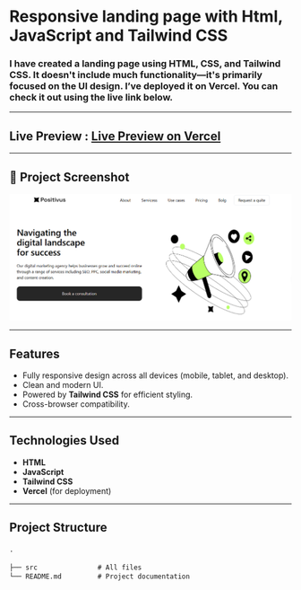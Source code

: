 # Responsive landing page with Html, JavaScript and Tailwind CSS

### I have created a landing page using HTML, CSS, and Tailwind CSS. It doesn't include much functionality—it's primarily focused on the UI design. I’ve deployed it on Vercel. You can check it out using the live link below.

---

##  Live Preview : [Live Preview on Vercel](https://landing99.netlify.app/)

---

## 📸 Project Screenshot

![Project Screenshot](./src/assets/project-pic/project.png)

---

##  Features

- Fully responsive design across all devices (mobile, tablet, and desktop).
- Clean and modern UI.
- Powered by **Tailwind CSS** for efficient styling.
- Cross-browser compatibility.

---

##  Technologies Used

- **HTML**
- **JavaScript**
- **Tailwind CSS**
- **Vercel** (for deployment)

---

##  Project Structure

```plaintext
.

├── src               # All files 
└── README.md         # Project documentation
